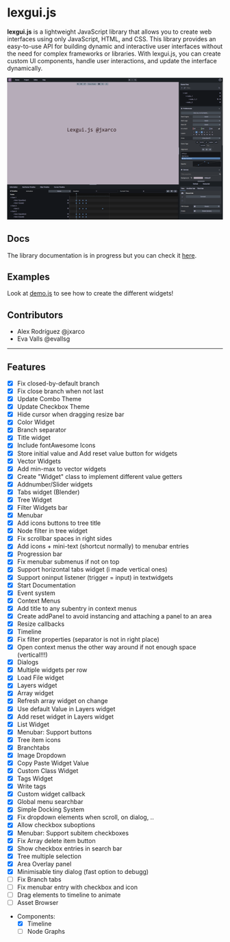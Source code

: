 # lexgui.js

**lexgui.js** is a lightweight JavaScript library that allows you to create web interfaces using only JavaScript, HTML, and CSS. This library provides an easy-to-use API for building dynamic and interactive user interfaces without the need for complex frameworks or libraries. With lexgui.js, you can create custom UI components, handle user interactions, and update the interface dynamically.

![Screenshot](images/Screenshot.png)

## Docs

The library documentation is in progress but you can check it [here](documentation.md).

## Examples

Look at [demo.js](demo.js) to see how to create the different widgets!

## Contributors

* Alex Rodríguez @jxarco
* Eva Valls @evallsg

---

## Features

- [x] Fix closed-by-default branch
- [x] Fix close branch when not last
- [x] Update Combo Theme
- [x] Update Checkbox Theme
- [x] Hide cursor when dragging resize bar
- [x] Color Widget
- [x] Branch separator
- [x] Title widget
- [x] Include fontAwesome Icons
- [x] Store initial value and Add reset value button for widgets
- [x] Vector Widgets
- [x] Add min-max to vector widgets
- [x] Create "Widget" class to implement different value getters
- [x] Addnumber/Slider widgets
- [x] Tabs widget (Blender)
- [x] Tree Widget
- [x] Filter Widgets bar
- [x] Menubar
- [x] Add icons buttons to tree title
- [x] Node filter in tree widget
- [x] Fix scrollbar spaces in right sides
- [x] Add icons + mini-text (shortcut normally) to menubar entries
- [x] Progression bar
- [x] Fix menubar submenus if not on top
- [x] Support horizontal tabs widget (i made vertical ones)
- [x] Support oninput listener (trigger = input) in textwidgets
- [x] Start Documentation
- [x] Event system
- [x] Context Menus
- [x] Add title to any subentry in context menus
- [x] Create addPanel to avoid instancing and attaching a panel to an area
- [x] Resize callbacks
- [x] Timeline
- [x] Fix filter properties (separator is not in right place)
- [x] Open context menus the other way around if not enough space (vertical!!!)
- [x] Dialogs
- [x] Multiple widgets per row
- [x] Load File widget
- [x] Layers widget
- [x] Array widget
- [x] Refresh array widget on change
- [x] Use default Value in Layers widget
- [x] Add reset widget in Layers widget
- [x] List Widget
- [x] Menubar: Support buttons
- [x] Tree item icons
- [x] Branchtabs
- [x] Image Dropdown
- [x] Copy Paste Widget Value
- [x] Custom Class Widget
- [x] Tags Widget
- [x] Write tags
- [x] Custom widget callback
- [x] Global menu searchbar
- [x] Simple Docking System
- [x] Fix dropdown elements when scroll, on dialog, ..
- [x] Allow checkbox suboptions
- [x] Menubar: Support subitem checkboxes
- [x] Fix Array delete item button
- [x] Show checkbox entries in search bar
- [x] Tree multiple selection
- [x] Area Overlay panel
- [x] Minimisable tiny dialog (fast option to debugg)
- [ ] Fix Branch tabs
- [ ] Fix menubar entry with checkbox and icon
- [ ] Drag elements to timeline to animate
- [ ] Asset Browser
- Components:
    - [x] Timeline
    - [ ] Node Graphs
